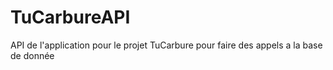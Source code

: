 # TuCarbureAPI

API de l'application pour le projet TuCarbure pour faire des appels a la base de donnée
